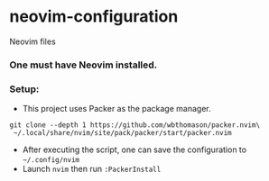 # neovim-configuration
Neovim files

### One must have Neovim installed.

### Setup:
- This project uses Packer as the package manager.
```
git clone --depth 1 https://github.com/wbthomason/packer.nvim\
 ~/.local/share/nvim/site/pack/packer/start/packer.nvim
 ```
 - After executing the script, one can save the configuration to ```~/.config/nvim```
 - Launch ```nvim``` then run ```:PackerInstall```
